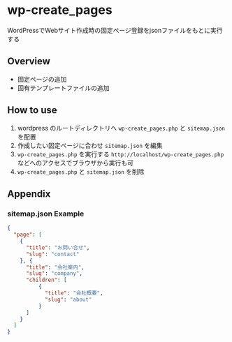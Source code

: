 wp-create_pages
===
WordPressでWebサイト作成時の固定ページ登録をjsonファイルをもとに実行する

## Overview
- 固定ページの追加
- 固有テンプレートファイルの追加

## How to use
1. wordpress のルートディレクトリへ `wp-create_pages.php` と `sitemap.json` を配置
2. 作成したい固定ページに合わせ `sitemap.json` を編集
3. `wp-create_pages.php` を実行する `http://localhost/wp-create_pages.php` などへのアクセスでブラウザから実行も可
4. `wp-create_pages.php` と `sitemap.json` を削除

## Appendix
### sitemap.json Example
``` json
{
  "page": [
    {
      "title": "お問い合せ",
      "slug": "contact"
    }, {
      "title": "会社案内",
      "slug": "company",
      "children": [
          {
            "title": "会社概要",
            "slug": "about"
          }
      ]
    }
  ]
}
```
